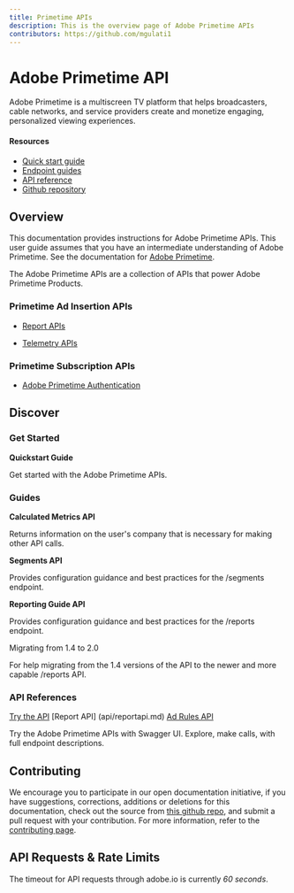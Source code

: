 ```yaml
---
title: Primetime APIs
description: This is the overview page of Adobe Primetime APIs
contributors: https://github.com/mgulati1
---
```


<Hero slots="heading, text"/> 

# Adobe Primetime API

Adobe Primetime is a multiscreen TV platform that helps broadcasters, cable networks, and service providers create and monetize engaging, personalized viewing experiences.

<Resources slots="heading, links"/>

#### Resources

* [Quick start guide](guides/reporting_api/reporting_tips_tricks/index.md)
* [Endpoint guides](guides/endpoints/index.md)
* [API reference](apis/index.md)
* [Github repository](https://github.com/AdobeDocs/analytics-2.0-apis)
## Overview

This documentation provides instructions for Adobe Primetime APIs. This user guide assumes that you have an intermediate understanding of Adobe Primetime. See the documentation for [Adobe Primetime](https://experienceleague.adobe.com/docs/primetime.html).

The Adobe Primetime APIs are a collection of APIs that power Adobe Primetime Products.

### Primetime Ad Insertion APIs

* [Report APIs](guides/reporting_api/reportingapi.md)

* [Telemetry APIs](guides/telemetry/telemetry.md)

### Primetime Subscription APIs

* [Adobe Primetime Authentication](https://tve.helpdocsonline.com/rest-api-overview)

## Discover 

<DiscoverBlock width="100%" slots="heading, link, text"/>

### Get Started

**Quickstart Guide**

<!-- [Quickstart Guide](guides/) -->
    
Get started with the Adobe Primetime APIs.

<DiscoverBlock slots="heading, link, text"/> 

### Guides

**Calculated Metrics API**

<!-- [Calculated Metrics API](guides/calculated_metrics_api/) -->
     
Returns information on the user's company that is necessary for making other API calls.

<DiscoverBlock slots="link, text"/>

**Segments API**

<!-- [Segments API](guides/segments_api/) -->

Provides configuration guidance and best practices for the /segments endpoint.

<DiscoverBlock slots="link, text"/>

**Reporting Guide API**

<!-- [Reporting Guide API](guides/reporting_api/) -->

Provides configuration guidance and best practices for the /reports endpoint.

<DiscoverBlock slots="link, text"/>

Migrating from 1.4 to 2.0

<!-- [Migrating from 1.4 to 2.0](guides/migrating/) -->

For help migrating from the 1.4 versions of the API to the newer and more capable /reports API.   

<DiscoverBlock width="100%" slots="heading, link, text"/>

### API References

[Try the API](api/index.md)
[Report API] (api/reportapi.md)
[Ad Rules API](api/adrules.md)

Try the Adobe Primetime APIs with Swagger UI. Explore, make calls, with full endpoint descriptions.

## Contributing 

We encourage you to participate in our open documentation initiative, if you have suggestions, corrections, additions 
or deletions for this documentation, check out the source from [this github repo](https://github.com/adobe/gatsby-theme-spectrum-example), and submit a pull 
request with your contribution. For more information, refer to the [contributing page](support/contribute/).

## API Requests & Rate Limits

The timeout for API requests through adobe.io is currently *60 seconds*.

<!--
The default rate limit for an Adobe Analytics Company is *120 requests per minute*. (The limit is enforced as *12 requests every 6 seconds*). When rate limiting is being enforced you will get `429` HTTP response codes with the following response body: `{"error_code":"429050","message":"Too many requests"}`
-->
